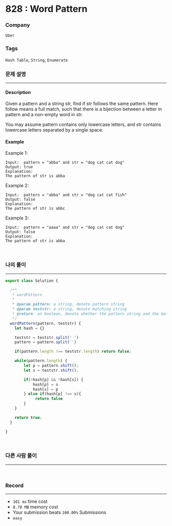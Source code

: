 828 : Word Pattern
===
### Company
`Uber`

### Tags
`Hash Table`, `String`, `Enumerate`

### 문제 설명
---
#### Description
Given a pattern and a string str, find if str follows the same pattern.
Here follow means a full match, such that there is a bijection between a letter in pattern and a non-empty word in str.

You may assume pattern contains only lowercase letters, and str contains lowercase letters separated by a single space.

#### Example
Example 1:
```
Input:  pattern = "abba" and str = "dog cat cat dog"
Output: true
Explanation:
The pattern of str is abba
```
Example 2:
```
Input:  pattern = "abba" and str = "dog cat cat fish"
Output: false
Explanation:
The pattern of str is abbc
```
Example 3:
```
Input:  pattern = "aaaa" and str = "dog cat cat dog"
Output: false
Explanation:
The pattern of str is abba
```

<br>

### 나의 풀이
---
```js
export class Solution {

  /**
   * wordPattern
   *
   * @param pattern: a string, denote pattern string
   * @param teststr: a string, denote matching string
   * @return: an boolean, denote whether the pattern string and the matching string match or not
   */
  wordPattern(pattern, teststr) {
    let hash = {}

    teststr = teststr.split(' ')
    pattern = pattern.split('')

    if(pattern.length !== teststr.length) return false;

    while(pattern.length) {
        let p = pattern.shift();
        let s = teststr.shift();

        if(!hash[p] && !hash[s]) {
            hash[p] = s
            hash[s] = p
        } else if(hash[p] !== s){
             return false
        }
    }

    return true;
  }

}
```
<br>

### 다른 사람 풀이
---
<br>

### Record
---
- `101 ms` time cost
- `8.70 MB` memory cost
- Your submission beats `100.00%` Submissions
- `easy`

<br>
